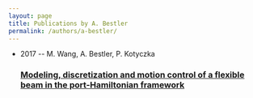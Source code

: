 ```yaml
---
layout: page
title: Publications by A. Bestler
permalink: /authors/a-bestler/
---
```


<ul class="post-list">
<li><span class='post-meta'>2017 -- M. Wang, A. Bestler, P. Kotyczka</span><h3><a class='post-link' href='../../modeling-discretization-and-motion-control-of-a-flexible-beam-in-the-port-hamiltonian-framework'>Modeling, discretization and motion control of a flexible beam in the port-Hamiltonian framework</a></h3></li>

</ul>
